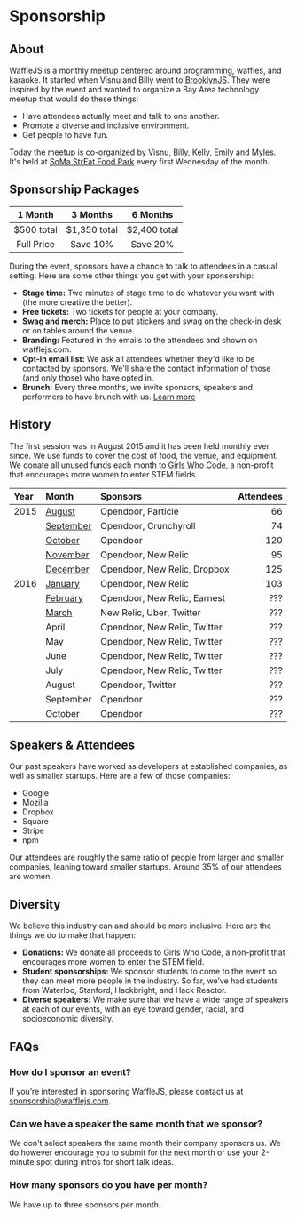 Sponsorship
===========
<title>· Sponsorship</title>

About
-----
WaffleJS is a monthly meetup centered around programming, waffles, and karaoke.
It started when Visnu and Billy went to [BrooklynJS][1]. They were inspired by
the event and wanted to organize a Bay Area technology meetup that would do
these things:

- Have attendees actually meet and talk to one another.
- Promote a diverse and inclusive environment.
- Get people to have fun.

Today the meetup is co-organized by [Visnu][@visnup], [Billy][@billyroh], [Kelly][@kng], [Emily][@nexxylove] and [Myles][@thealphanerd].
It's held at [SoMa StrEat Food Park][2] every first Wednesday of the month.

[@visnup]: https://twitter.com/visnup
[@billyroh]: https://twitter.com/billyroh
[@nexxylove]: https://twitter.com/nexxylove
[@kng]: https://twitter.com/kng
[@thealphanerd]: https://twitter.com/thealphanerd

[1]: http://brooklynjs.com
[2]: https://goo.gl/maps/0gkOe

Sponsorship Packages
--------------------
1 Month      | 3 Months     | 6 Months
:-----------:|:------------:|:------------:
$500 total   | $1,350 total | $2,400 total
Full Price   | Save 10%     | Save 20%

During the event, sponsors have a chance to talk to attendees in a casual
setting. Here are some other things you get with your sponsorship:

- **Stage time:**
  Two minutes of stage time to do whatever you want with (the more creative the
  better).
- **Free tickets:**
  Two tickets for people at your company.
- **Swag and merch:**
  Place to put stickers and swag on the check-in desk or on tables around the
  venue.
- **Branding:**
  Featured in the emails to the attendees and shown on wafflejs.com.
- **Opt-in email list:**
  We ask all attendees whether they'd like to be contacted by sponsors. We'll
  share the contact information of those (and only those) who have opted in.
- **Brunch:**
  Every three months, we invite sponsors, speakers and performers to have brunch
  with us. [Learn more][brunch]

[brunch]: /brunch

History
-------
The first session was in August 2015 and it has been held monthly ever since.
We use funds to cover the cost of food, the venue, and equipment. We donate
all unused funds each month to [Girls Who Code][1], a non-profit that
encourages more women to enter STEM fields.

Year | Month                | Sponsors                     | Attendees
:----|:---------------------|:-----------------------------|----------:
2015 | [August][2015-08]    | Opendoor, Particle           | 66
     | [September][2015-09] | Opendoor, Crunchyroll        | 74
     | [October][2015-10]   | Opendoor                     | 120
     | [November][2015-11]  | Opendoor, New Relic          | 95
     | [December][2015-12]  | Opendoor, New Relic, Dropbox | 125
2016 | [January][2016-01]   | Opendoor, New Relic          | 103
     | [February][2016-02]  | Opendoor, New Relic, Earnest | ???
     | [March][2016-01]     | New Relic, Uber, Twitter     | ???
     | April                | Opendoor, New Relic, Twitter | ???
     | May                  | Opendoor, New Relic, Twitter | ???
     | June                 | Opendoor, New Relic, Twitter | ???
     | July                 | Opendoor, New Relic, Twitter | ???
     | August               | Opendoor, Twitter            | ???
     | September            | Opendoor                     | ???
     | October              | Opendoor                     | ???

[1]: http://girlswhocode.com/

[2015-08]: /?day=2015-08-05
[2015-09]: /?day=2015-09-02
[2015-10]: /?day=2015-10-07
[2015-11]: /?day=2015-11-04
[2015-12]: /?day=2015-12-02
[2016-01]: /?day=2016-01-06
[2016-02]: /?day=2016-02-03
[2016-03]: /?day=2016-03-02

Speakers & Attendees
--------------------
Our past speakers have worked as developers at established companies, as well
as smaller startups. Here are a few of those companies:

- Google
- Mozilla
- Dropbox
- Square
- Stripe
- npm

Our attendees are roughly the same ratio of people from larger and smaller
companies, leaning toward smaller startups. Around 35% of our attendees are
women.

Diversity
---------
We believe this industry can and should be more inclusive. Here are the things
we do to make that happen:

- **Donations:**
  We donate all proceeds to Girls Who Code, a non-profit that encourages more
  women to enter the STEM field.
- **Student sponsorships:**
  We sponsor students to come to the event so they can meet more people in the
  industry. So far, we’ve had students from Waterloo, Stanford, Hackbright, and
  Hack Reactor.
- **Diverse speakers:**
  We make sure that we have a wide range of speakers at each of our events,
  with an eye toward gender, racial, and socioeconomic diversity.

FAQs
----
### How do I sponsor an event?
If you’re interested in sponsoring WaffleJS, please contact us at
<sponsorship@wafflejs.com>.

### Can we have a speaker the same month that we sponsor?
We don't select speakers the same month their company sponsors us. We do
however encourage you to submit for the next month or use your 2-minute spot
during intros for short talk ideas.

### How many sponsors do you have per month?
We have up to three sponsors per month.
